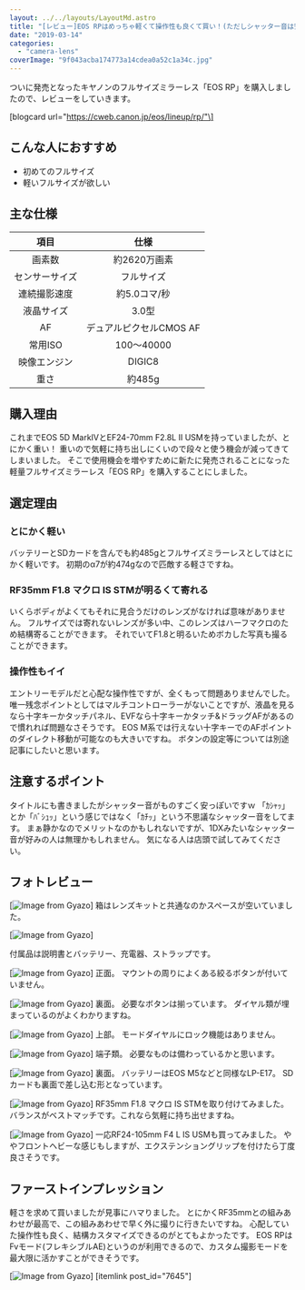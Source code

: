 ```yaml
---
layout: ../../layouts/LayoutMd.astro
title: "[レビュー]EOS RPはめっちゃ軽くて操作性も良くて買い！(ただしシャッター音は安っぽい)"
date: "2019-03-14"
categories: 
  - "camera-lens"
coverImage: "9f043acba174773a14cdea0a52c1a34c.jpg"
---
```


ついに発売となったキヤノンのフルサイズミラーレス「EOS RP」を購入しましたので、レビューをしていきます。

\[blogcard url="https://cweb.canon.jp/eos/lineup/rp/"\]

## こんな人におすすめ

- 初めてのフルサイズ
- 軽いフルサイズが欲しい

## 主な仕様

| 項目 | 仕様 |
| :-: | :-: |
| 画素数 | 約2620万画素 |
| センサーサイズ | フルサイズ |
| 連続撮影速度 | 約5.0コマ/秒 |
| 液晶サイズ | 3.0型 |
| AF | デュアルピクセルCMOS AF |
| 常用ISO | 100～40000 |
| 映像エンジン | DIGIC8 |
| 重さ | 約485g |

## 購入理由

これまでEOS 5D MarkⅣとEF24-70mm F2.8L II USMを持っていましたが、とにかく重い！ 重いので気軽に持ち出しにくいので段々と使う機会が減ってきてしまいました。 そこで使用機会を増やすために新たに発売されることになった軽量フルサイズミラーレス「EOS RP」を購入することにしました。

## 選定理由

### とにかく軽い

バッテリーとSDカードを含んでも約485gとフルサイズミラーレスとしてはとにかく軽いです。 初期のα7が約474gなので匹敵する軽さですね。

### RF35mm F1.8 マクロ IS STMが明るくて寄れる

いくらボディがよくてもそれに見合うだけのレンズがなければ意味がありません。 フルサイズでは寄れないレンズが多い中、このレンズはハーフマクロのため結構寄ることができます。 それでいてF1.8と明るいためボカした写真も撮ることができます。

### 操作性もイイ

エントリーモデルだと心配な操作性ですが、全くもって問題ありませんでした。 唯一残念ポイントとしてはマルチコントローラーがないことですが、液晶を見るなら十字キーかタッチパネル、EVFなら十字キーかタッチ&ドラッグAFがあるので慣れれば問題なさそうです。 EOS M系では行えない十字キーでのAFポイントのダイレクト移動が可能なのも大きいですね。 ボタンの設定等については別途記事にしたいと思います。

## 注意するポイント

タイトルにも書きましたがシャッター音がものすごく安っぽいですｗ 「ｶｼｬｯ」とか「ﾊﾞｼｭｯ」という感じではなく「ｶﾁｯ」という不思議なシャッター音をしてます。 まぁ静かなのでメリットなのかもしれないですが、1DXみたいなシャッター音が好みの人は無理かもしれません。 気になる人は店頭で試してみてください。

## フォトレビュー

[![Image from Gyazo](/archive/images/66c0b024e35558d567194e3b5798aee9.jpg)] 箱はレンズキットと共通なのかスペースが空いていました。

[![Image from Gyazo](/archive/images/c9148fe822d52da4e5434fa647660f51.jpg)]

付属品は説明書とバッテリー、充電器、ストラップです。

[![Image from Gyazo](/archive/images/c4d82c73ab1b6020710c28141f091c2d.jpg)] 正面。 マウントの周りによくある絞るボタンが付いていません。

[![Image from Gyazo](/archive/images/73806edc4c1cf9029ae57865b5c28a25.jpg)] 裏面。 必要なボタンは揃っています。 ダイヤル類が埋まっているのがよくわかりますね。

[![Image from Gyazo](/archive/images/e267fc3ed8e770aecd902d96676a2642.jpg)] 上部。 モードダイヤルにロック機能はありません。

[![Image from Gyazo](/archive/images/5c11e9049c82f048d6b1263a7b9df915.jpg)] 端子類。 必要なものは備わっているかと思います。

[![Image from Gyazo](/archive/images/9230f9387950ad948fd299b0a186e87c.jpg)] 裏面。 バッテリーはEOS M5などと同様なLP-E17。 SDカードも裏面で差し込む形となっています。

[![Image from Gyazo](/archive/images/9f043acba174773a14cdea0a52c1a34c.jpg)] RF35mm F1.8 マクロ IS STMを取り付けてみました。 バランスがベストマッチです。これなら気軽に持ち出せますね。

[![Image from Gyazo](/archive/images/f04d17aa6ef5fd8f0f4e32a8fa5144ac.jpg)] 一応RF24-105mm F4 L IS USMも買ってみました。 ややフロントヘビーな感じもしますが、エクステンショングリップを付けたら丁度良さそうです。

## ファーストインプレッション

軽さを求めて買いましたが見事にハマりました。 とにかくRF35mmとの組みあわせが最高で、この組みあわせで早く外に撮りに行きたいですね。 心配していた操作性も良く、結構カスタマイズできるのがとてもよかったです。 EOS RPはFvモード(フレキシブルAE)というのが利用できるので、カスタム撮影モードを最大限に活かすことができそうです。

[![Image from Gyazo](/archive/images/876d301bc15b84b337a5114be89ce9ba.png)] \[itemlink post\_id="7645"\]
